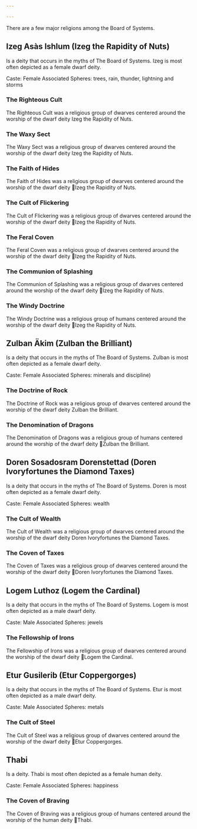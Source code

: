 ```yaml
---

---
```


There are a few major religions among the Board of Systems.

## Izeg Asàs Ishlum (Izeg the Rapidity of Nuts)

Is a deity that occurs in the myths of The Board of Systems. Izeg is most often depicted as a female dwarf deity. 

Caste: Female
Associated Spheres: trees, rain, thunder, lightning and storms

### The Righteous Cult

The Righteous Cult was a religious group of dwarves centered around the worship of the dwarf deity Izeg the Rapidity of Nuts.

### The Waxy Sect

The Waxy Sect was a religious group of dwarves centered around the worship of the dwarf deity Izeg the Rapidity of Nuts.

### The Faith of Hides

The Faith of Hides was a religious group of dwarves centered around the worship of the dwarf deity Izeg the Rapidity of Nuts.

### The Cult of Flickering

The Cult of Flickering was a religious group of dwarves centered around the worship of the dwarf deity Izeg the Rapidity of Nuts.

### The Feral Coven

The Feral Coven was a religious group of dwarves centered around the worship of the dwarf deity Izeg the Rapidity of Nuts.

### The Communion of Splashing

The Communion of Splashing was a religious group of dwarves centered around the worship of the dwarf deity Izeg the Rapidity of Nuts.

### The Windy Doctrine

The Windy Doctrine was a religious group of humans centered around the worship of the dwarf deity Izeg the Rapidity of Nuts.

## Zulban Äkim (Zulban the Brilliant)

Is a deity that occurs in the myths of The Board of Systems. Zulban is most often depicted as a female dwarf deity. 

Caste: Female
Associated Spheres: minerals and discipline)

### The Doctrine of Rock

The Doctrine of Rock was a religious group of dwarves centered around the worship of the dwarf deity Zulban the Brilliant.

### The Denomination of Dragons

The Denomination of Dragons was a religious group of humans centered around the worship of the dwarf deity Zulban the Brilliant.

## Doren Sosadosram Dorenstettad (Doren Ivoryfortunes the Diamond Taxes)

Is a deity that occurs in the myths of The Board of Systems. Doren is most often depicted as a female dwarf deity. 

Caste: Female
Associated Spheres: wealth

### The Cult of Wealth

The Cult of Wealth was a religious group of dwarves centered around the worship of the dwarf deity Doren Ivoryfortunes the Diamond Taxes.

### The Coven of Taxes

The Coven of Taxes was a religious group of dwarves centered around the worship of the dwarf deity Doren Ivoryfortunes the Diamond Taxes.

## Logem Luthoz (Logem the Cardinal)

Is a deity that occurs in the myths of  The Board of Systems. Logem is most often depicted as a male dwarf deity. 

Caste: Male
Associated Spheres: jewels

### The Fellowship of Irons

The Fellowship of Irons was a religious group of dwarves centered around the worship of the dwarf deity Logem the Cardinal.

## Etur Gusilerib (Etur Coppergorges)

Is a deity that occurs in the myths of  The Board of Systems. Etur is most often depicted as a male dwarf deity. 

Caste: Male
Associated Spheres: metals

### The Cult of Steel

The Cult of Steel was a religious group of dwarves centered around the worship of the dwarf deity Etur Coppergorges.

## Thabi

Is a deity. Thabi is most often depicted as a female human deity. 

Caste: Female
Associated Spheres: happiness

### The Coven of Braving

The Coven of Braving was a religious group of humans centered around the worship of the human deity Thabi.